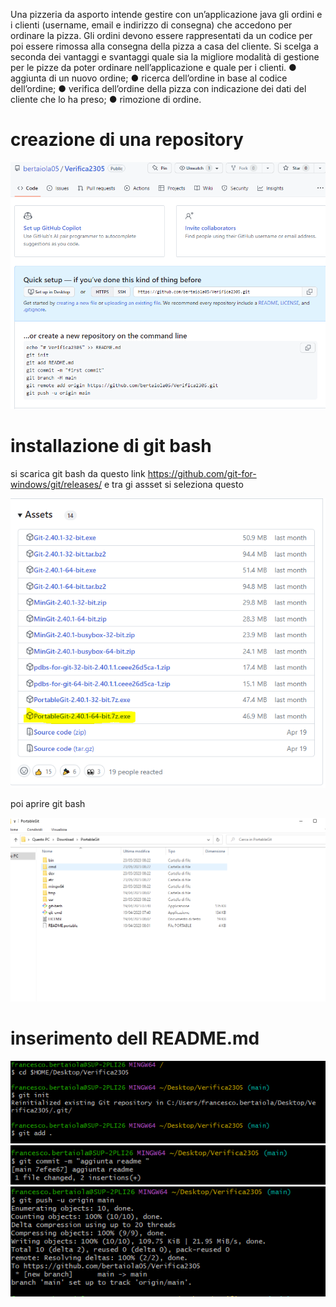 Una pizzeria da asporto intende gestire con un’applicazione java gli ordini e i clienti (username, email e indirizzo di consegna) che accedono per ordinare la pizza. Gli ordini devono essere rappresentati da un codice per poi essere rimossa alla consegna della pizza a casa del cliente.
Si scelga a seconda dei vantaggi e svantaggi quale sia la migliore modalità di gestione per le pizze da poter ordinare nell’applicazione e quale per i clienti.
●	aggiunta di un nuovo ordine;
●	ricerca dell’ordine in base al codice dell’ordine;
●	verifica dell’ordine della pizza con indicazione dei dati del cliente che lo ha preso;
●	rimozione di ordine.

# creazione di una repository

![immagine1](immagine1.PNG)


# installazione di git bash

si scarica git bash da questo link https://github.com/git-for-windows/git/releases/
e tra gi assset si seleziona questo 

![immagine2](immagine2.PNG)

poi aprire git bash

![immagine3](immagine3.PNG)

# inserimento dell README.md 

![immagine4](immagine4.PNG)
![immagine5](immagine5.PNG)
![immagine6](immagine6.PNG)


